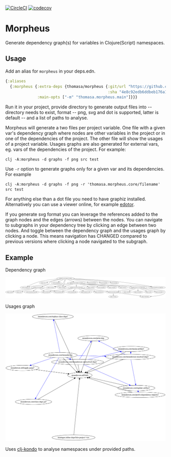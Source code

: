 [![CircleCI](https://circleci.com/gh/benedekfazekas/morpheus.svg?style=svg)](https://circleci.com/gh/benedekfazekas/morpheus)
[![codecov](https://codecov.io/gh/benedekfazekas/morpheus/branch/master/graph/badge.svg)](https://codecov.io/gh/benedekfazekas/morpheus)

# Morpheus

Generate dependency graph(s) for variables in Clojure(Script) namespaces.

## Usage

Add an alias for `morpheus` in your deps.edn.

```clojure
{:aliases
  {:morpheus {:extra-deps {thomasa/morpheus {:git/url "https://github.com/benedekfazekas/morpheus.git"
                                             :sha "4e8c92edb6ddbeb176a132b3ee1867b2f42e9050"}}
              :main-opts ["-m" "thomasa.morpheus.main"]}}}
```

Run it in your project, provide directory to generate output files into -- directory needs to exist, format -- png, svg and dot is supported, latter is default -- and a list of paths to analyse.

Morpheus will generate a two files per project variable. One file with a given var's dependency graph where nodes are other variables in the project or in one of the dependencies of the project. The other file will show the usages of a project variable. Usages graphs are also generated for external vars, eg. vars of the dependencies of the project. For example:

```
clj -A:morpheus -d graphs -f png src test
```

Use `-r` option to generate graphs only for a given var and its dependencies. For example

```
clj -A:morpheus -d graphs -f png -r 'thomasa.morpheus.core/filename' src test
```

For anything else than a dot file you need to have graphiz installed. Alternatively you can use a viewer online, for example [edotor](https://edotor.net/).

If you generate svg format you can leverage the references added to the graph nodes and the edges (arrows) between the nodes. You can navigate to subgraphs in your dependency tree by clicking an edge between two nodes. And toggle between the dependency graph and the usages graph by clicking a node. This means navigation has CHANGED compared to previous versions where clicking a node navigated to the subgraph.

## Example

Dependency graph

![mranderson.move__replace-in-import.svg](./mranderson.move__replace-in-import.svg)

Usages graph

![mranderson.util__info-usgs.svg](./mranderson.util__info-usgs.svg)

Uses [clj-kondo](https://github.com/borkdude/clj-kondo) to analyse namespaces under provided paths.
